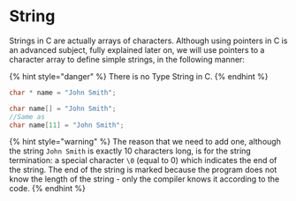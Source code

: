 # String



Strings in C are actually arrays of characters. Although using pointers in C is an advanced subject, fully explained later on, we will use pointers to a character array to define simple strings, in the following manner:

{% hint style="danger" %}
There is no Type String in C.
{% endhint %}

```c
char * name = "John Smith";

char name[] = "John Smith";  
//Same as
char name[11] = "John Smith";

```

{% hint style="warning" %}
 The reason that we need to add one, although the string `John Smith` is exactly 10 characters long, is for the string termination: a special character `\0` \(equal to 0\) which indicates the end of the string. The end of the string is marked because the program does not know the length of the string - only the compiler knows it according to the code.
{% endhint %}

